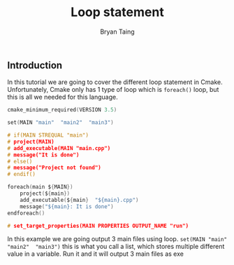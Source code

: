 ﻿---
title: Loop statement
description: CMake
author: Bryan Taing
lastupdated: September 6 2023
---

  
## Introduction


In this tutorial we are going to cover the different loop statement in Cmake. Unfortunately, Cmake only has 1 type of loop which is `foreach()` loop, but this is all we needed for this language.
```c
cmake_minimum_required(VERSION 3.5)

set(MAIN "main"  "main2"  "main3")

# if(MAIN STREQUAL "main")
# project(MAIN)
# add_executable(MAIN "main.cpp")
# message("It is done")
# else()
# message("Project not found")
# endif()

foreach(main ${MAIN})
	project(${main})
	add_executable(${main}  "${main}.cpp")
	message("${main}: It is done")
endforeach()

# set_target_properties(MAIN PROPERTIES OUTPUT_NAME "run")
```

In this example we are going output 3 main files using loop. `set(MAIN "main"  "main2"  "main3")` this is what you call a list, which stores multiple different value in a variable.
Run it and it will output 3 main files as exe
